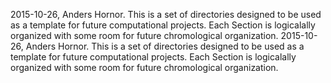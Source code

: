 2015-10-26, Anders Hornor. This is a set of directories designed to be used as a template for future computational projects. Each Section is logicalally organized with some room for future chromological organization.
2015-10-26, Anders Hornor. This is a set of directories designed to be used as a template for future computational projects. Each Section is logicalally organized with some room for future chromological organization.
